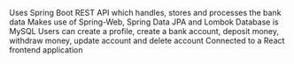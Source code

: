 Uses Spring Boot
REST API which handles, stores and processes the bank data
Makes use of Spring-Web, Spring Data JPA and Lombok
Database is MySQL
Users can create a profile, create a bank account, deposit money, withdraw money, update account and delete account
Connected to a React frontend application
